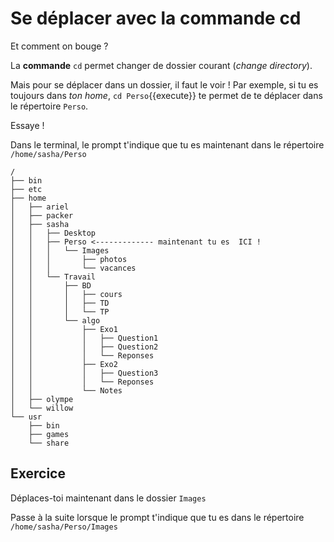 # Se déplacer avec la commande cd

Et comment on bouge ?

La **commande** `cd` permet changer de dossier courant (*change directory*).

Mais pour se déplacer dans un dossier, il faut le voir !
Par exemple, si tu es toujours dans *ton home*, `cd Perso`{{execute}} te permet de te déplacer dans le répertoire `Perso`.

Essaye !

Dans le terminal, le prompt t'indique que tu es maintenant dans le répertoire `/home/sasha/Perso`

```
/
├── bin
├── etc
├── home
│   ├── ariel
│   ├── packer
│   ├── sasha
│   │   ├── Desktop
│   │   ├── Perso <------------- maintenant tu es  ICI !
│   │   │   └── Images
│   │   │       ├── photos
│   │   │       └── vacances
│   │   └── Travail
│   │       ├── BD
│   │       │   ├── cours
│   │       │   ├── TD
│   │       │   └── TP
│   │       └── algo
│   │           ├── Exo1
│   │           │   ├── Question1
│   │           │   ├── Question2
│   │           │   └── Reponses
│   │           ├── Exo2
│   │           │   ├── Question3
│   │           │   └── Reponses
│   │           └── Notes
│   ├── olympe
│   └── willow
└── usr
    ├── bin
    ├── games
    └── share
``` 

## Exercice 

Déplaces-toi maintenant dans le dossier `Images`

Passe à la suite lorsque le prompt t'indique que tu es dans le répertoire `/home/sasha/Perso/Images`





